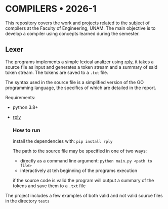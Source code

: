 #  COMPILERS • 2026-1 #
This repository covers the work and projects related to the subject of compilers at the Faculty of Engineering, UNAM. The main objective is to develop a compiler using concepts learned during the semester. 

## Lexer
The programs implements a simple lexical analizer using [rply](https://pypi.org/project/rply/), it takes a source file as input and generates a token stream and a summary of said token stream.
The tokens are saved to a `.txt` file. 

The syntax used in the source file is a simplified version of the GO programming language, the specifics of which are detailed in the report.

Requirements:
- python 3.8+
- [rply](https://pypi.org/project/rply/)

    ### How to run
    install the dependencies with:
    ```pip install rply```

    The path to the source file may be specified in one of two ways:
    - directly as a command line argument: `python main.py <path to file>`
    - interactively at teh beginning of the programs execution

    if the source code is valid the program will output a summary of the tokens and save them to a `.txt` file

The project includes a few examples of both valid and not valid source files in the directory `tests`